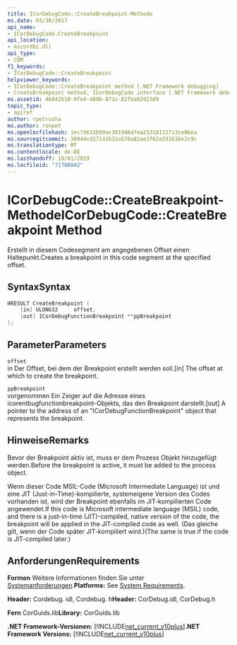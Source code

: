 ```yaml
---
title: ICorDebugCode::CreateBreakpoint-Methode
ms.date: 03/30/2017
api_name:
- ICorDebugCode.CreateBreakpoint
api_location:
- mscordbi.dll
api_type:
- COM
f1_keywords:
- ICorDebugCode::CreateBreakpoint
helpviewer_keywords:
- ICorDebugCode::CreateBreakpoint method [.NET Framework debugging]
- CreateBreakpoint method, ICorDebugCode interface [.NET Framework debugging]
ms.assetid: 46842618-0fe4-480b-871c-82fba82d23d9
topic_type:
- apiref
author: rpetrusha
ms.author: ronpet
ms.openlocfilehash: 1ec7d615b99ac301948d7ea25318115713ce06ea
ms.sourcegitcommit: 3094dcd17141b32a570a82ae3f62a331616e2c9c
ms.translationtype: MT
ms.contentlocale: de-DE
ms.lasthandoff: 10/01/2019
ms.locfileid: "71700842"
---
```

# <a name="icordebugcodecreatebreakpoint-method"></a><span data-ttu-id="d1e0e-102">ICorDebugCode::CreateBreakpoint-Methode</span><span class="sxs-lookup"><span data-stu-id="d1e0e-102">ICorDebugCode::CreateBreakpoint Method</span></span>
<span data-ttu-id="d1e0e-103">Erstellt in diesem Codesegment am angegebenen Offset einen Haltepunkt.</span><span class="sxs-lookup"><span data-stu-id="d1e0e-103">Creates a breakpoint in this code segment at the specified offset.</span></span>  
  
## <a name="syntax"></a><span data-ttu-id="d1e0e-104">Syntax</span><span class="sxs-lookup"><span data-stu-id="d1e0e-104">Syntax</span></span>  
  
```cpp  
HRESULT CreateBreakpoint (  
    [in] ULONG32     offset,  
    [out] ICorDebugFunctionBreakpoint **ppBreakpoint  
);  
```  
  
## <a name="parameters"></a><span data-ttu-id="d1e0e-105">Parameter</span><span class="sxs-lookup"><span data-stu-id="d1e0e-105">Parameters</span></span>  
 `offset`  
 <span data-ttu-id="d1e0e-106">in Der Offset, bei dem der Breakpoint erstellt werden soll.</span><span class="sxs-lookup"><span data-stu-id="d1e0e-106">[in] The offset at which to create the breakpoint.</span></span>  
  
 `ppBreakpoint`  
 <span data-ttu-id="d1e0e-107">vorgenommen Ein Zeiger auf die Adresse eines icorentbugfunctionbreakpoint-Objekts, das den Breakpoint darstellt.</span><span class="sxs-lookup"><span data-stu-id="d1e0e-107">[out] A pointer to the address of an "ICorDebugFunctionBreakpoint" object that represents the breakpoint.</span></span>  
  
## <a name="remarks"></a><span data-ttu-id="d1e0e-108">Hinweise</span><span class="sxs-lookup"><span data-stu-id="d1e0e-108">Remarks</span></span>  
 <span data-ttu-id="d1e0e-109">Bevor der Breakpoint aktiv ist, muss er dem Prozess Objekt hinzugefügt werden.</span><span class="sxs-lookup"><span data-stu-id="d1e0e-109">Before the breakpoint is active, it must be added to the process object.</span></span>  
  
 <span data-ttu-id="d1e0e-110">Wenn dieser Code MSIL-Code (Microsoft Intermediate Language) ist und eine JIT (Just-in-Time)-kompilierte, systemeigene Version des Codes vorhanden ist, wird der Breakpoint ebenfalls im JIT-kompilierten Code angewendet.</span><span class="sxs-lookup"><span data-stu-id="d1e0e-110">If this code is Microsoft intermediate language (MSIL) code, and there is a just-in-time (JIT)-compiled, native version of the code, the breakpoint will be applied in the JIT-compiled code as well.</span></span> <span data-ttu-id="d1e0e-111">(Das gleiche gilt, wenn der Code später JIT-kompiliert wird.)</span><span class="sxs-lookup"><span data-stu-id="d1e0e-111">(The same is true if the code is JIT-compiled later.)</span></span>  
  
## <a name="requirements"></a><span data-ttu-id="d1e0e-112">Anforderungen</span><span class="sxs-lookup"><span data-stu-id="d1e0e-112">Requirements</span></span>  
 <span data-ttu-id="d1e0e-113">**Formen** Weitere Informationen finden Sie unter [Systemanforderungen](../../../../docs/framework/get-started/system-requirements.md).</span><span class="sxs-lookup"><span data-stu-id="d1e0e-113">**Platforms:** See [System Requirements](../../../../docs/framework/get-started/system-requirements.md).</span></span>  
  
 <span data-ttu-id="d1e0e-114">**Header:** Cordebug. idl, Cordebug. h</span><span class="sxs-lookup"><span data-stu-id="d1e0e-114">**Header:** CorDebug.idl, CorDebug.h</span></span>  
  
 <span data-ttu-id="d1e0e-115">**Fern** CorGuids.lib</span><span class="sxs-lookup"><span data-stu-id="d1e0e-115">**Library:** CorGuids.lib</span></span>  
  
 <span data-ttu-id="d1e0e-116">**.NET Framework-Versionen:** [!INCLUDE[net_current_v10plus](../../../../includes/net-current-v10plus-md.md)]</span><span class="sxs-lookup"><span data-stu-id="d1e0e-116">**.NET Framework Versions:** [!INCLUDE[net_current_v10plus](../../../../includes/net-current-v10plus-md.md)]</span></span>
